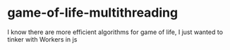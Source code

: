 # game-of-life-multithreading
I know there are more efficient algorithms for game of life, I just wanted to tinker with Workers in js
